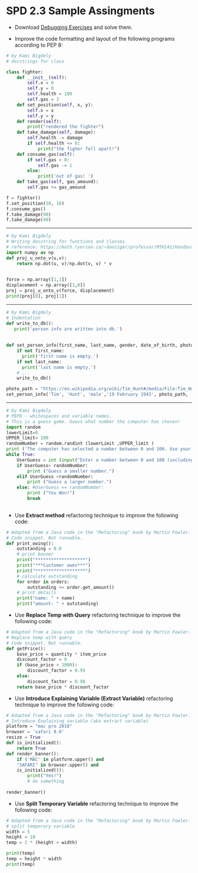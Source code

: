 # SPD 2.3 Sample Assingments

- Download [Debugging Exercises](https://github.com/Make-School-Labs/SPD-2.3-Debugging-Steps-Lab) and solve them.

- Improve the code formatting and layout of the following programs according to PEP 8:

```python
# by Kami Bigdely
# docstrings for class

class fighter:
    def __init__(self):
        self.x = 0
        self.y = 0
        self.health = 100
        self.gas = 3
    def set_position(self, x, y):
        self.x = x
        self.y = y
    def render(self):
        print("rendered the fighter")
    def take_damage(self, damage):
        self.health -= damage
        if self.health <= 0:
            print("the figher fell apart!")
    def consume_gas(self):
        if self.gas > 0:
            self.gas -= 1
        else:
            print('out of gas! ')
    def take_gas(self, gas_amound):
        self.gas += gas_amound

f = fighter()
f.set_position(10, 10)
f.consume_gas()
f.take_damage(90)
f.take_damage(40)

```

----------

``` python
# by Kami Bigdely
# Writing docstring for functions and classes.
# reference: https://math.ryerson.ca/~danziger/professor/MTH141/Handouts/projections.pdf
import numpy as np
def proj_u_onto_v(u,v):
    return np.dot(u, v)/np.dot(v, v) * v

    
force = np.array([1,1])
displacement = np.array([1,0])
proj = proj_u_onto_v(force, displacement)
print(proj[0], proj[1])

```

----------

```python
# by Kami Bigdely
# Indentation
def write_to_db():
   print('person info are written into db.')
    
    
def set_person_info(first_name, last_name, gender, date_of_birth, photo, nationality, place_of_birth):
    if not first_name:
      print('first name is empty.') 
    if not last_name:
      print('last name is empty.')
    # ...    
    write_to_db()

photo_path = "https://en.wikipedia.org/wiki/Tim_Hunt#/media/File:Tim_Hunt_at_UCSF_05_2009_(4).jpg"
set_person_info('Tim', 'Hunt', 'male','19 February 1943', photo_path, 'Uited Kingdom', 'Neston, Cheshire, England')
```

----------

```python
# by Kami Bigdely
# PEP8 - whitespaces and variable names.
# This is a guess game. Guess what number the computer has chosen!
import random
lowerLimit=0
UPPER_limit= 100
randomNumber = random.randint (lowerLimit ,UPPER_limit )
print ('The computer has selected a number between 0 and 100. Use your supernatural superpowers to guess what the number is.')
while True:
    UserGuess = int (input("Enter a number between 0 and 100 (including): "))
    if UserGuess> randomNumber:
        print ("Guess a smaller number.")
    elif UserGuess <randomNumber:
        print ("Guess a larger number.")
    else: #UserGuess == randomNumber:
        print ("You Won!")
        break
    
```

- Use **Extract method** refactoring technique to improve the following code:
  
```python
# Adapted from a Java code in the "Refactoring" book by Martin Fowler.
# Code snippet. Not runnable.
def print_owing():
    outstanding = 0.0
    # print banner
    print("*******************")
    print("***Customer owes***")
    print("*******************")    
    # calculate outstanding
    for order in orders:
        outstanding += order.get_amount()    
    # print details
    print("name: " + name)
    print("amount: " + outstanding)
```

- Use **Replace Temp with Query** refactoring technique to improve the following code:
  
```python
# Adapted from a Java code in the "Refactoring" book by Martin Fowler.
# Replace temp with query
# Code snippet. Not runnable.
def getPrice():
    base_price = quantity * item_price
    discount_factor = 0
    if (base_price > 1000): 
        discount_factor = 0.95
    else: 
        discount_factor = 0.98
    return base_price * discount_factor

```

- Use **Introduce Explaining Variable (Extract Variable)** refactoring technique to improve the following code:
  
```python
# Adapted from a Java code in the "Refactoring" book by Martin Fowler.
# Introduce Explaining variable (aka extract variable)
platform = "mac pro 2018"
browser = 'safari 8.0'
resize = True
def is_initialized():
    return True
def render_banner():
    if ('MAC' in platform.upper() and
    "SAFARI" in browser.upper() and
    is_initialized()): 
        print("Yes!")
        # do something
 
render_banner()

```

- Use **Split Temporary Variable** refactoring technique to improve the following code:
  
```python
# Adapted from a Java code in the "Refactoring" book by Martin Fowler.
# split temporary variable
width = 5
height = 10
temp = 2 * (height + width)

print(temp)
temp = height * width
print(temp)

```
